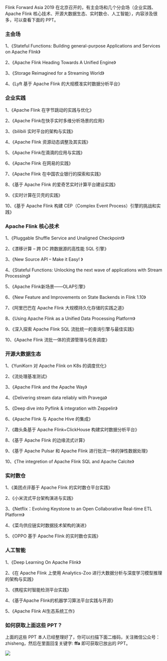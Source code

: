 
Flink Forward Asia 2019 在北京召开的，有主会场和几个分会场（企业实践、Apache Flink 核心技术、开源大数据生态、实时数仓、人工智能），内容涉及很多，可以查看下面的 PPT。

### 主会场

1、《Stateful Functions: Building general-purpose Applications and Services on Apache Flink》

2、《Apache Flink Heading Towards A Unified Engine》

3、《Storage Reimagined for a Streaming World》

4、《Lyft 基于 Apache Flink 的大规模准实时数据分析平台》

### 企业实践

1、《Apache Flink 在字节跳动的实践与优化》

2、《Apache Flink在快手实时多维分析场景的应用》

3、《bilibili 实时平台的架构与实践》

4、《Apache Flink 资源动态调整及其实践》

5、《Apache Flink在滴滴的应用与实践》

6、《Apache Flink 在网易的实践》

7、《Apache Flink 在中国农业银行的探索和实践》

8、《基于 Apache Flink 的爱奇艺实时计算平台建设实践》

9、《实时计算在贝壳的实践》

10、《基于 Apache Flink 构建 CEP（Complex Event Process）引擎的挑战和实践》

### Apache Flink 核心技术

1、《Pluggable Shuffle Service and Unaligned Checkpoint》

2、《漂移计算 – 跨 DC 跨数据源的高性能 SQL 引擎》

3、《New Source API – Make it Easy! 》

4、《Stateful Functions: Unlocking the next wave of applications with Stream Processing》

5、《Apache Flink新场景——OLAP引擎》

6、《New Feature and Improvements on State Backends in Flink 1.10》

7、《阿里巴巴在 Apache Flink 大规模持久化存储的实践之道》

8、《Using Apache Flink as a Unified Data Processing Platform》

9、《深入探索 Apache Flink SQL 流批统一的查询引擎与最佳实践》

10、《Apache Flink 流批一体的资源管理与任务调度》

### 开源大数据生态

1、《YuniKorn 对 Apache Flink on K8s 的调度优化》

2、《流处理基准测试》

3、《Apache Flink and the Apache Way》

4、《Delivering stream data reliably with Pravega》

5、《Deep dive into Pyflink & integration with Zeppelin》

6、《Apache Flink 与 Apache Hive 的集成》

7、《趣头条基于 Apache Flink+ClickHouse 构建实时数据分析平台》

8、《基于 Apache Flink 的边缘流式计算》

9、《基于 Apache Pulsar 和 Apache Flink 进行批流一体的弹性数据处理》

10、《The integretion of Apache Flink SQL and Apache Calcite》

### 实时数仓

1、《美团点评基于 Apache Flink 的实时数仓平台实践》

2、《小米流式平台架构演进与实践》

3、《Netflix：Evolving Keystone to an Open Collaborative Real-time ETL Platform》

4、《菜鸟供应链实时数据技术架构的演进》

5、《OPPO 基于 Apache Flink 的实时数仓实践》

### 人工智能

1、《Deep Learning On Apache Flink》

2、《在 Apache Flink 上使用 Analytics-Zoo 进行大数据分析与深度学习模型推理的架构与实践》

3、《携程实时智能检测平台实践》

4、《基于Apache Flink的机器学习算法平台实践与开源》

5、《Apache Flink AI生态系统工作》

### 如何获取上面这些 PPT？

上面的这些 PPT 本人已经整理好了，你可以扫描下面二维码，关注微信公众号：zhisheng，然后在里面回复关键字: **ffa** 即可获取已放出的 PPT。

![](http://zhisheng-blog.oss-cn-hangzhou.aliyuncs.com/2019-12-28-144329.jpg)
